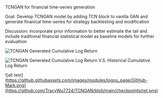 TCNGAN for financial time-series generation

Goal: Develop TCNGAN model by adding TCN block to vanilla GAN and generate finanical time-series for strategy backtesting and modification

Discussion: incorporate prior information to better estimate the tail and include traditional financial statistical model as baseline models for further evalualtion

![TCNGAN Generated Cumulative Log Return]([https://github.githubassets.com/images/modules/logos_page/GitHub-Mark.png](https://github.com/TracyWu7724/TCNGAN/blob/main/checkpoints/ret.png))

![TCNGAN Generated Cumulative Log Return V.S. Historical Cumulative Log Return]([https://github.githubassets.com/images/modules/logos_page/GitHub-Mark.png](https://github.com/TracyWu7724/TCNGAN/blob/main/checkpoints/ret.png))

![alt text](https://github.githubassets.com/images/modules/logos_page/GitHub-Mark.png](https://github.com/TracyWu7724/TCNGAN/blob/main/checkpoints/ret.png)

